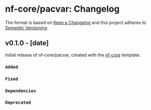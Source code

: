 # nf-core/pacvar: Changelog

The format is based on [Keep a Changelog](https://keepachangelog.com/en/1.0.0/)
and this project adheres to [Semantic Versioning](https://semver.org/spec/v2.0.0.html).

## v0.1.0 - [date]

Initial release of nf-core/pacvar, created with the [nf-core](https://nf-co.re/) template.

### `Added`

### `Fixed`

### `Dependencies`

### `Deprecated`
